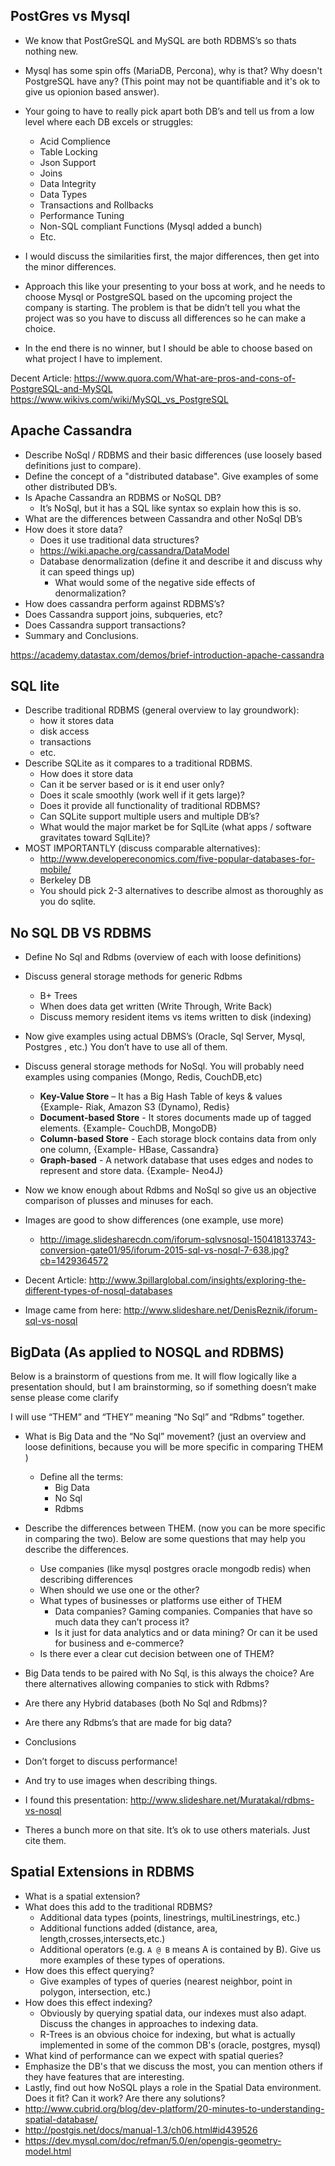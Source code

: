 ## PostGres vs Mysql 

- We know that PostGreSQL and MySQL are both RDBMS’s so thats nothing new.
- Mysql has some spin offs (MariaDB, Percona), why is that? Why doesn't PostgreSQL have any? (This point may not be quantifiable and it's ok to give us opionion based answer).
- Your going to have to really pick apart both DB’s and tell us from a low level where each DB excels or struggles:
    - Acid Complience
    - Table Locking
    - Json Support
    - Joins
    - Data Integrity
    - Data Types
    - Transactions and Rollbacks
    - Performance Tuning
    - Non-SQL compliant Functions (Mysql added a bunch)
    - Etc.
        
- I would discuss the similarities first, the major differences, then get into the minor differences.
- Approach this like your presenting to your boss at work, and he needs to choose Mysql or PostgreSQL based on the upcoming project the company is starting. The problem is that be didn’t tell you what the project was so you have to discuss all differences so he can make a choice. 
- In the end there is no winner, but I should be able to choose based on what project I have to implement.

Decent Article: https://www.quora.com/What-are-pros-and-cons-of-PostgreSQL-and-MySQL<br>
https://www.wikivs.com/wiki/MySQL_vs_PostgreSQL

## Apache Cassandra

- Describe NoSql /  RDBMS and their basic differences (use loosely based definitions just to compare).
- Define the concept of a "distributed database". Give examples of some other distributed DB’s.
- Is Apache Cassandra an RDBMS or NoSQL DB? 
    - It’s NoSql, but it has a SQL like syntax so explain how this is so.
- What are the differences between Cassandra and other NoSql DB’s
- How does it store data?
    - Does it use traditional data structures?
    - https://wiki.apache.org/cassandra/DataModel
    - Database denormalization (define it and describe it and discuss why it can speed things up)
        - What would some of the negative side effects of denormalization? 
- How does cassandra perform against RDBMS’s?
- Does Cassandra support joins, subqueries, etc?
- Does Cassandra support transactions?
- Summary and Conclusions.

https://academy.datastax.com/demos/brief-introduction-apache-cassandra

## SQL lite

- Describe traditional RDBMS (general overview to lay groundwork):
    - how it stores data
    - disk access
    - transactions 
    - etc.
- Describe SQLite as it compares to a traditional RDBMS.
    - How does it store data
    - Can it be server based or is it end user only?
    - Does it scale smoothly (work well if it gets large)?
    - Does it provide all functionality of traditional RDBMS?
    - Can SQLite support multiple users and multiple DB’s?
    - What would the major market be for SqlLite (what apps / software gravitates toward SqlLite)?
- MOST IMPORTANTLY (discuss comparable alternatives):
    - http://www.developereconomics.com/five-popular-databases-for-mobile/
    - Berkeley DB 
    - You should pick 2-3 alternatives to describe almost as thoroughly as you do sqlite. 

## No SQL DB VS RDBMS

- Define No Sql and Rdbms (overview of each with loose definitions) 
- Discuss general storage methods for generic Rdbms 
    - B+ Trees 
    - When does data get written (Write Through, Write Back)
   - Discuss memory resident items vs items written to disk (indexing)
- Now give examples using actual DBMS’s (Oracle, Sql Server, Mysql, Postgres , etc.) You don’t have to use all of them.
- Discuss general storage methods for NoSql. You will probably need examples using companies (Mongo, Redis, CouchDB,etc)
    - **Key-Value Store** – It has a Big Hash Table of keys & values {Example- Riak, Amazon S3 (Dynamo), Redis}
    - **Document-based Store** - It stores documents made up of tagged elements. {Example- CouchDB, MongoDB}
    - **Column-based Store** - Each storage block contains data from only one column, {Example- HBase, Cassandra}
    - **Graph-based**  - A network database that uses edges and nodes to represent and store data. {Example- Neo4J}
- Now we know enough about Rdbms and NoSql so give us an objective comparison of plusses and minuses for each. 
- Images are good to show differences (one example, use more)
    - http://image.slidesharecdn.com/iforum-sqlvsnosql-150418133743-conversion-gate01/95/iforum-2015-sql-vs-nosql-7-638.jpg?cb=1429364572

- Decent Article: http://www.3pillarglobal.com/insights/exploring-the-different-types-of-nosql-databases
- Image came from here: http://www.slideshare.net/DenisReznik/iforum-sql-vs-nosql

## BigData (As applied to NOSQL and RDBMS)

Below is a brainstorm of questions from me. 
It will flow logically like a presentation should, but I am brainstorming, so if something doesn’t make sense please come clarify

I will use “THEM” and “THEY” meaning “No Sql” and “Rdbms” together.

- What is Big Data and the “No Sql” movement? (just an overview and loose definitions, because you will be more specific in comparing THEM )
    - Define all the terms:
        - Big Data
        - No Sql
        - Rdbms
- Describe the differences between THEM. (now you can be more specific in comparing the two).  Below are some questions that may help you describe the differences.
    - Use companies   (like mysql postgres oracle mongodb redis) when describing differences
    - When should we use one or the other?
    - What types of businesses or platforms use either of THEM
        - Data companies? Gaming companies. Companies that have so much data they can’t process it?
        - Is it just for data analytics and or data mining? Or can it be used for business and e-commerce?
    - Is there ever a clear cut decision between one of THEM?
- Big Data tends to be paired with No Sql, is this always the choice? Are there alternatives allowing companies to stick with Rdbms?
- Are there any Hybrid databases (both No Sql and Rdbms)?
- Are there any Rdbms’s that are made for big data?
- Conclusions

- Don’t forget to discuss performance!
- And try to use images when describing things. 
- I found this presentation: http://www.slideshare.net/Muratakal/rdbms-vs-nosql
- Theres a bunch more on that site. It’s ok to use others materials. Just cite them.

## Spatial Extensions in RDBMS 

- What is a spatial extension?
- What does this add to the traditional RDBMS? 
    -  Additional data types (points, linestrings, multiLinestrings, etc.)
    -  Additional functions added (distance, area, length,crosses,intersects,etc.)
    -  Additional operators (e.g. `A @ B` means A is contained by B). Give us more examples of these types of operations. 
- How does this effect querying?
    - Give examples of types of queries (nearest neighbor, point in polygon, intersection, etc.) 
- How does this effect indexing?
    - Obviously by querying spatial data, our indexes must also adapt. Discuss the changes in approaches to indexing data.
    - R-Trees is an obvious choice for indexing, but what is actually implemented in some of the common DB's (oracle, postgres, mysql) 
- What kind of performance can we expect with spatial queries?
- Emphasize the DB's that we discuss the most, you can mention others if they have features that are interesting. 
- Lastly, find out how NoSQL plays a role in the Spatial Data environment. Does it fit? Can it work? Are there any solutions?
- http://www.cubrid.org/blog/dev-platform/20-minutes-to-understanding-spatial-database/
- http://postgis.net/docs/manual-1.3/ch06.html#id439526
- https://dev.mysql.com/doc/refman/5.0/en/opengis-geometry-model.html



    



